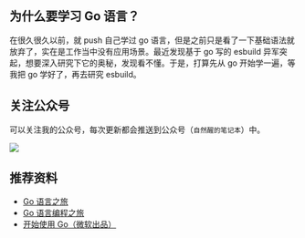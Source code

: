 ## 为什么要学习 Go 语言？

在很久很久以前，就 push 自己学过 go 语言，但是之前只是看了一下基础语法就放弃了，实在是工作当中没有应用场景。最近发现基于 go 写的 esbuild 异军突起，想要深入研究下它的奥秘，发现看不懂。于是，打算先从 go 开始学一遍，等我把 go 学好了，再去研究 esbuild。

## 关注公众号

可以关注我的公众号，每次更新都会推送到公众号（`自然醒的笔记本`）中。

![](https://file.shenfq.com/pic/20210429163949.jpg)

## 推荐资料

- [Go 语言之旅](http://tour.studygolang.com/)
- [Go 语言编程之旅](https://golang2.eddycjy.com/)
- [开始使用 Go（微软出品）](https://docs.microsoft.com/zh-cn/learn/paths/go-first-steps/)
